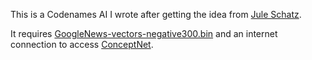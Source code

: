 This is a Codenames AI I wrote after getting the idea from [Jule Schatz](http://www-personal.umich.edu/~schatzju/).

It requires [GoogleNews-vectors-negative300.bin](https://code.google.com/archive/p/word2vec/) and an internet connection to access [ConceptNet](http://conceptnet.io).
